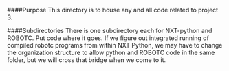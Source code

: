 ####Purpose
This directory is to house any and all code related to project 3.

####Subdirectories
There is one subdirectory each for NXT-python and ROBOTC. Put code where it 
goes. If we figure out integrated running of compiled robotc programs
from within NXT Python, we may have to change the organization structure
to allow python and ROBOTC code in the same folder, but we will cross that
bridge when we come to it.


